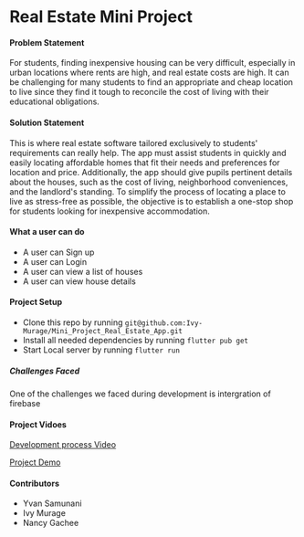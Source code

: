 # Real Estate Mini Project

#### Problem Statement
For students, finding inexpensive housing can be very difficult, especially in urban locations where rents are high, and real estate costs are high. It can be challenging for many students to find an appropriate and cheap location to live since they find it tough to reconcile the cost of living with their educational obligations. 


#### Solution Statement
This is where real estate software tailored exclusively to students' requirements can really help. The app must assist students in quickly and easily locating affordable homes that fit their needs and preferences for location and price. Additionally, the app should give pupils pertinent details about the houses, such as the cost of living, neighborhood conveniences, and the landlord's standing. To simplify the process of locating a place to live as stress-free as possible, the objective is to establish a one-stop shop for students looking for inexpensive accommodation.

#### What  a user can do
* A user can Sign up
* A user can Login
* A user can view a list of houses
* A user can view house details


#### Project Setup

* Clone this repo by running ```git@github.com:Ivy-Murage/Mini_Project_Real_Estate_App.git```
* Install all needed dependencies by running ```flutter pub get```
* Start Local server by running ```flutter run```


##### Challenges Faced
One of the challenges we faced during development is intergration of firebase
#### Project Vidoes
[Development process Video]([https://drive.google.com/file/d/1F94UQ2VLCWAE0e2OS9tkPhKRGbEX7oDY/view?usp=sharing])

[Project Demo]([https://link-url-here.org](https://drive.google.com/file/d/1zAyokvGCOVFQPgyAlyBN1fP3xtJ-4BbO/view?usp=share_link))
#### Contributors
* Yvan Samunani
* Ivy Murage
* Nancy Gachee


